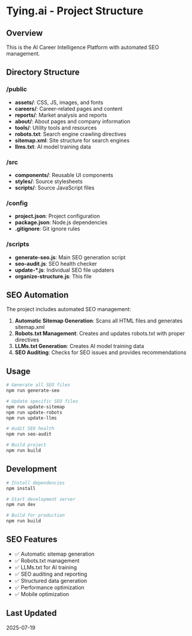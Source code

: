 # Tying.ai - Project Structure

## Overview
This is the AI Career Intelligence Platform with automated SEO management.

## Directory Structure

### /public
- **assets/**: CSS, JS, images, and fonts
- **careers/**: Career-related pages and content
- **reports/**: Market analysis and reports
- **about/**: About pages and company information
- **tools/**: Utility tools and resources
- **robots.txt**: Search engine crawling directives
- **sitemap.xml**: Site structure for search engines
- **llms.txt**: AI model training data

### /src
- **components/**: Reusable UI components
- **styles/**: Source stylesheets
- **scripts/**: Source JavaScript files

### /config
- **project.json**: Project configuration
- **package.json**: Node.js dependencies
- **.gitignore**: Git ignore rules

### /scripts
- **generate-seo.js**: Main SEO generation script
- **seo-audit.js**: SEO health checker
- **update-*.js**: Individual SEO file updaters
- **organize-structure.js**: This file

## SEO Automation

The project includes automated SEO management:

1. **Automatic Sitemap Generation**: Scans all HTML files and generates sitemap.xml
2. **Robots.txt Management**: Creates and updates robots.txt with proper directives
3. **LLMs.txt Generation**: Creates AI model training data
4. **SEO Auditing**: Checks for SEO issues and provides recommendations

## Usage

```bash
# Generate all SEO files
npm run generate-seo

# Update specific SEO files
npm run update-sitemap
npm run update-robots
npm run update-llms

# Audit SEO health
npm run seo-audit

# Build project
npm run build
```

## Development

```bash
# Install dependencies
npm install

# Start development server
npm run dev

# Build for production
npm run build
```

## SEO Features

- ✅ Automatic sitemap generation
- ✅ Robots.txt management
- ✅ LLMs.txt for AI training
- ✅ SEO auditing and reporting
- ✅ Structured data generation
- ✅ Performance optimization
- ✅ Mobile optimization

## Last Updated
2025-07-19
